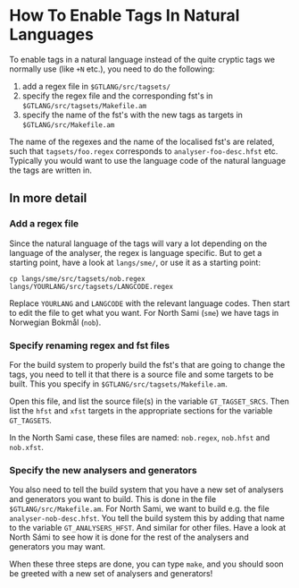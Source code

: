 # How To Enable Tags In Natural Languages

To enable tags in a natural language instead of the quite cryptic tags we
normally use (like `+N` etc.), you need to do the following:

1. add a regex file in `$GTLANG/src/tagsets/`
1. specify the regex file and the corresponding
  fst's in `$GTLANG/src/tagsets/Makefile.am`
1. specify the name of the fst's with the new tags
  as targets in `$GTLANG/src/Makefile.am`

The name of the regexes and the name of the localised fst's are related,
such that `tagsets/foo.regex` corresponds to `analyser-foo-desc.hfst` etc.
Typically you would want to use the language code of the natural language the
tags are written in.

## In more detail

### Add a regex file

Since the natural language of the tags will vary a lot depending on the
language of the analyser, the regex is language specific. But to get a starting
point, have a look at `langs/sme/`, or use it as a starting point:

```
cp langs/sme/src/tagsets/nob.regex langs/YOURLANG/src/tagsets/LANGCODE.regex
```

Replace `YOURLANG` and `LANGCODE` with the relevant language codes.
Then start to edit the file to get what you want. For North Sami (`sme`) we
have tags in Norwegian Bokmål (`nob`).

### Specify renaming regex and fst files

For the build system to properly build the fst's that are going to change the
tags, you need to tell it that there is a source file and some targets to be
built. This you specify in `$GTLANG/src/tagsets/Makefile.am`.

Open this file, and list the source file(s) in the variable `GT_TAGSET_SRCS`.
Then list the `hfst` and `xfst` targets in the appropriate sections for the
variable `GT_TAGSETS`.

In the North Sami case, these files are named: `nob.regex`, `nob.hfst` and
`nob.xfst`.

### Specify the new analysers and generators

You also need to tell the build system that you have a new set of analysers and
generators you want to build. This is done in the file
`$GTLANG/src/Makefile.am`. For North Sami, we want to build e.g. the file
`analyser-nob-desc.hfst`. You tell the build system this by adding that name
to the variable `GT_ANALYSERS_HFST`. And similar for other files. Have a look
at North Sámi to see how it is done for the rest of the analysers and generators
you may want.

When these three steps are done, you can type `make`, and you should soon be
greeted with a new set of analysers and generators!
